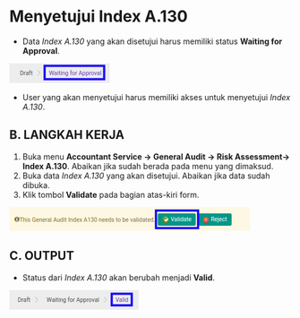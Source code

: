 # Menyetujui Index A.130

* Data *Index A.130* yang akan disetujui harus memiliki status **Waiting for Approval**.

![](../../../img/index-a130/status-waiting-for-approval.png)

* User yang akan menyetujui harus memiliki akses untuk menyetujui *Index A.130*.

## B. LANGKAH KERJA

1. Buka menu **Accountant Service -> General Audit -> Risk Assessment-> Index A.130**. Abaikan jika sudah berada pada menu yang dimaksud.
2. Buka data *Index A.130* yang akan disetujui. Abaikan jika data sudah dibuka.
3. Klik tombol **Validate** pada bagian atas-kiri form.

![](../../../img/index-a130/tombol-validate.png)

## C. OUTPUT

* Status dari *Index A.130* akan berubah menjadi **Valid**.

![](../../../img/index-a130/status-valid.png)
